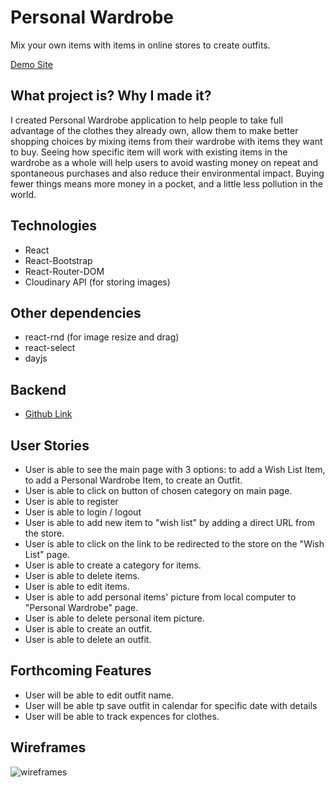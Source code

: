 # Personal Wardrobe
Mix your own items with items in online stores to create outfits.

[Demo Site](https://personal-wardrobe-fe.herokuapp.com)

## What project is? Why I made it?
I created Personal Wardrobe application to help people to take full advantage of the clothes they already own, allow them to make better shopping choices by mixing items from their wardrobe with items they want to buy. Seeing how specific item will work with existing items in the wardrobe as a whole will help users to avoid wasting money on repeat and spontaneous purchases and also reduce their environmental impact. Buying fewer things means more money in a pocket, and a little less pollution in the world.

## Technologies
* React
* React-Bootstrap
* React-Router-DOM
* Cloudinary API (for storing images)

## Other dependencies
* react-rnd (for image resize and drag)
* react-select
* dayjs

## Backend
* [Github Link](https://github.com/Valeriya-Ilina/personal-wardrobe-api)

## User Stories
* User is able to see the main page with 3 options: to add a Wish List Item, to add a Personal Wardrobe Item, to create an Outfit.
* User is able to click on button of chosen category on main page.
* User is able to register
* User is able to login / logout
* User is able to add new item to "wish list" by adding a direct URL from the store.
* User is able to click on the link to be redirected to the store on the "Wish List" page.
* User is able to create a category for items.
* User is able to delete items.
* User is able to edit items.
* User is able to add personal items' picture from local computer to "Personal Wardrobe" page.
* User is able to delete personal item picture.
* User is able to create an outfit.
* User is able to delete an outfit.

## Forthcoming Features
* User will be able to edit outfit name.
* User will be able tp save outfit in calendar for specific date with details
* User will be able to track expences for clothes.

## Wireframes
![wireframes](https://user-images.githubusercontent.com/59905206/120893536-cf3b1000-c5e1-11eb-9cab-79295e237c1a.jpeg)

